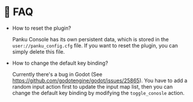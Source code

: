 # 🤔 **FAQ**

- How to reset the plugin?

  Panku Console has its own persistent data, which is stored in the `user://panku_config.cfg` file. If you want to reset the plugin, you can simply delete this file.

- How to change the default key binding?

  Currently there's a bug in Godot (See https://github.com/godotengine/godot/issues/25865). You have to add a random input action first to update the input map list, then you can change the default key binding by modifying the `toggle_conosle` action.